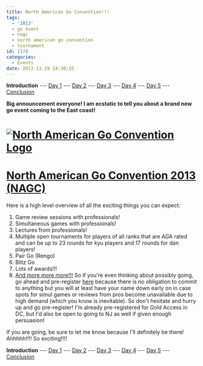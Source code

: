 ```yaml
---
title: North American Go Convention!!!
tags:
  - '2013'
  - go event
  - nagc
  - north american go convention
  - tournament
id: 1178
categories:
  - Events
date: 2012-11-29 14:30:55
---
```


**Introduction** --- [Day 1](http://www.bengozen.com/north-american-go-convention-day-1/ "North American Go Convention — Day 1") --- [Day 2](http://www.bengozen.com/north-american-go-convention-day-2/ "North American Go Convention — Day 2") --- [Day 3](http://www.bengozen.com/north-american-go-convention-day-3/ "North American Go Convention — Day 3") --- [Day 4](http://www.bengozen.com/north-american-go-convention-day-4/ "North American Go Convention — Day 4") --- [Day 5](http://www.bengozen.com/north-american-go-convention-day-5/ "North American Go Convention — Day 5") --- [Conclusion](http://www.bengozen.com/north-american-go-convention-conclusion/ "North American Go Convention — Conclusion")

**Big announcement everyone! I am ecstatic to tell you about a brand new go event coming to the East coast!**

# [![North American Go Convention Logo](http://www.bengozen.com/wp-content/uploads/2012/11/nagc.jpg "North American Go Convention Logo")](http://www.bengozen.com/wp-content/uploads/2012/11/nagc.jpg)

# [North American Go Convention 2013 (NAGC)](http://www.ngol.us/ "North American Go Convention")

Here is a high level overview of all the exciting things you can expect:

1.  Game review sessions with professionals!
2.  Simultaneous games with professionals!
3.  Lectures from professionals!
4.  Multiple open tournaments for players of all ranks that are AGA rated and can be up to 23 rounds for kyu players and 17 rounds for dan players!
5.  Pair Go (Rengo)
6.  Blitz Go
7.  Lots of awards!!!
8.  [And more more more!!!](http://www.ngol.us/nagc/nagc-introduction "NAGC Features")
So if you're even thinking about possibly going, go ahead and pre-register [here](http://www.ngol.us/nagc/online-registration "NAGC Online Registration") because there is no obligation to commit to anything but you will at least have your name down early on in case spots for simul games or reviews from pros become unavailable due to high demand (which you know is inevitable). So don't hesitate and hurry up and go pre-register! I'm already pre-registered for Gold Access in DC, but I'd also be open to going to NJ as well if given enough persuasion!

If you are going, be sure to let me know because I'll definitely be there! Ahhhhh!!!! So exciting!!!!

**Introduction** --- [Day 1](http://www.bengozen.com/north-american-go-convention-day-1/ "North American Go Convention — Day 1") --- [Day 2](http://www.bengozen.com/north-american-go-convention-day-2/ "North American Go Convention — Day 2") --- [Day 3](http://www.bengozen.com/north-american-go-convention-day-3/ "North American Go Convention — Day 3") --- [Day 4](http://www.bengozen.com/north-american-go-convention-day-4/ "North American Go Convention — Day 4") --- [Day 5](http://www.bengozen.com/north-american-go-convention-day-5/ "North American Go Convention — Day 5") --- [Conclusion](http://www.bengozen.com/north-american-go-convention-conclusion/ "North American Go Convention — Conclusion")